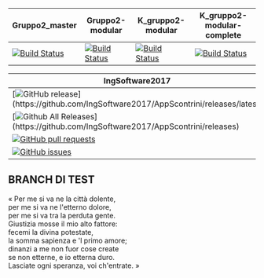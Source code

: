 | Gruppo2_master  | Gruppo2-modular | K_gruppo2-modular | K_gruppo2-modular-complete |
| ------------- | ------------- | -------------| ------------- |
| [![Build Status](https://travis-ci.org/IngSoftware2017/AppScontrini.svg?branch=gruppo2_master)](https://travis-ci.org/IngSoftware2017/AppScontrini) | [![Build Status](https://travis-ci.org/IngSoftware2017/AppScontrini.svg?branch=gruppo2-modular)](https://travis-ci.org/IngSoftware2017/AppScontrini) | [![Build Status](https://travis-ci.org/Kraktun/AppScontrini.svg?branch=gruppo2-modular)](https://travis-ci.org/Kraktun/AppScontrini) | [![Build Status](https://travis-ci.org/Kraktun/AppScontrini.svg?branch=gruppo2-modular-complete)](https://travis-ci.org/Kraktun/AppScontrini) |

| IngSoftware2017  |  Kraktun  |
| ------------- | ------------- |
| [![GitHub release](https://img.shields.io/github/release/IngSoftware2017/AppScontrini.svg?)](https://github.com/IngSoftware2017/AppScontrini/releases/latest) | [![GitHub release](https://img.shields.io/github/release/Kraktun/AppScontrini.svg?)](https://github.com/Kraktun/AppScontrini/releases/latest) |      
| [![Github All Releases](https://img.shields.io/github/downloads/IngSoftware2017/AppScontrini/total.svg?)](https://github.com/IngSoftware2017/AppScontrini/releases) | [![Github All Releases](https://img.shields.io/github/downloads/Kraktun/AppScontrini/total.svg?)](https://github.com/Kraktun/AppScontrini/releases) |      
| [![GitHub pull requests](https://img.shields.io/github/issues-pr/IngSoftware2017/AppScontrini.svg)](https://github.com/IngSoftware2017/AppScontrini/pulls) | [![GitHub pull requests](https://img.shields.io/github/issues-pr/Kraktun/AppScontrini.svg)](https://github.com/Kraktun/AppScontrini/pulls) |    
| [![GitHub issues](https://img.shields.io/github/issues/IngSoftware2017/AppScontrini.svg)](https://github.com/IngSoftware2017/AppScontrini/issues) | [![GitHub issues](https://img.shields.io/github/issues/Kraktun/AppScontrini.svg)](https://github.com/Kraktun/AppScontrini/issues) |     


 
 
## BRANCH DI TEST
« Per me si va ne la città dolente,  
per me si va ne l'etterno dolore,  
per me si va tra la perduta gente.  
Giustizia mosse il mio alto fattore:    
fecemi la divina potestate,  
la somma sapienza e 'l primo amore;  
dinanzi a me non fuor cose create  
se non etterne, e io etterna duro.  
Lasciate ogni speranza, voi ch'entrate. »  

